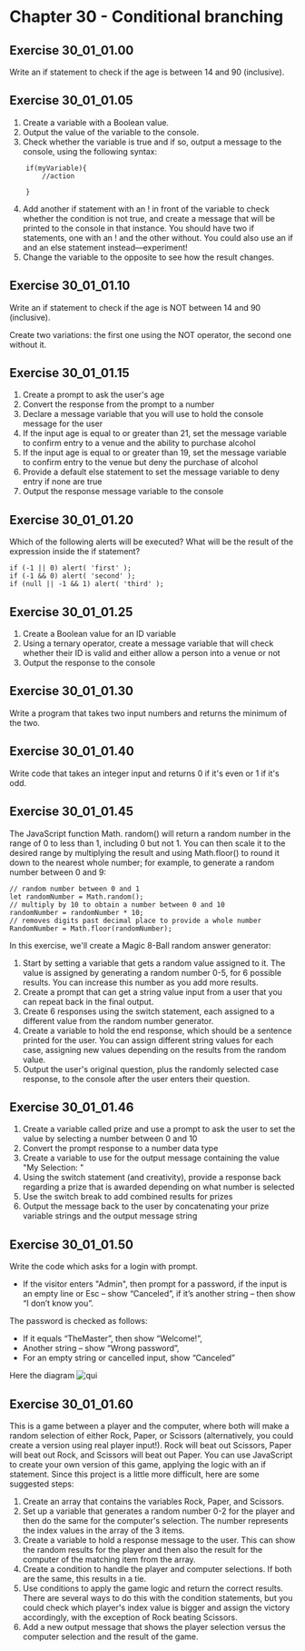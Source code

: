 # Chapter 30 - Conditional branching

## Exercise 30_01_01.00
Write an if statement to check if the age is between 14 and 90 (inclusive).

## Exercise 30_01_01.05
1. Create a variable with a Boolean value.
2. Output the value of the variable to the console.
3. Check whether the variable is true and if so, output a message to the console, using the following syntax:
```
    if(myVariable){ 
        //action
      
    }
```
4. Add another if statement with an ! in front of the variable to check whether the condition is not true, and create a message that will be printed to the console in that instance. You should have two if statements, one with an ! and the other without. You could also use an if and an else statement instead—experiment!
5. Change the variable to the opposite to see how the result changes.

## Exercise 30_01_01.10
Write an if statement to check if the age is NOT between 14 and 90 (inclusive).

Create two variations: the first one using the NOT operator, the second one without it.

## Exercise 30_01_01.15
1. Create a prompt to ask the user's age
2. Convert the response from the prompt to a number
3. Declare a message variable that you will use to hold the console message for the user
4. If the input age is equal to or greater than 21, set the message variable to confirm entry to a venue and the ability to purchase alcohol
5. If the input age is equal to or greater than 19, set the message variable to confirm entry to the venue but deny the purchase of alcohol
6. Provide a default else statement to set the message variable to deny entry if none are true
7. Output the response message variable to the console


## Exercise 30_01_01.20
Which of the following alerts will be executed? What will be the result of the expression inside the if statement?

```
if (-1 || 0) alert( 'first' );
if (-1 && 0) alert( 'second' );
if (null || -1 && 1) alert( 'third' );
```

## Exercise 30_01_01.25
1. Create a Boolean value for an ID variable
2. Using a ternary operator, create a message variable that will check whether their ID is valid and either allow a person into a venue or not
3. Output the response to the console

## Exercise 30_01_01.30
Write a program that takes two input numbers and returns the minimum of the two.

## Exercise 30_01_01.40
Write code that takes an integer input and returns 0 if it's even or 1 if it's odd.

## Exercise 30_01_01.45
The JavaScript function Math. random() will return a random number in the range of 0 to less than 1, including 0 but not 1. You can then scale it to the desired range by multiplying the result and using Math.floor() to round it down to the nearest whole number; for example, to generate a random number between 0 and 9:
```
// random number between 0 and 1
let randomNumber = Math.random();
// multiply by 10 to obtain a number between 0 and 10 
randomNumber = randomNumber * 10;
// removes digits past decimal place to provide a whole number 
RandomNumber = Math.floor(randomNumber);
```

In this exercise, we'll create a Magic 8-Ball random answer generator:
1. Start by setting a variable that gets a random value assigned to it. The value is assigned by generating a random number 0-5, for 6 possible results. You can increase this number as you add more results.
2. Create a prompt that can get a string value input from a user that you can repeat back in the final output.
3. Create 6 responses using the switch statement, each assigned to a different value from the random number generator.
4. Create a variable to hold the end response, which should be a sentence printed for the user. You can assign different string values for each case, assigning new values depending on the results from the random value.
5. Output the user's original question, plus the randomly selected case response, to the console after the user enters their question.

## Exercise 30_01_01.46
1. Create a variable called prize and use a prompt to ask the user to set the value by selecting a number between 0 and 10
2. Convert the prompt response to a number data type
3. Create a variable to use for the output message containing the value "My
Selection: "
4. Using the switch statement (and creativity), provide a response back
regarding a prize that is awarded depending on what number is selected
5. Use the switch break to add combined results for prizes
6. Output the message back to the user by concatenating your prize variable strings and the output message string


## Exercise 30_01_01.50
Write the code which asks for a login with prompt.

- If the visitor enters "Admin", then prompt for a password, if the input is an empty line or Esc – show “Canceled”, if it’s another string – then show “I don’t know you”.

The password is checked as follows:

- If it equals “TheMaster”, then show “Welcome!”,
- Another string – show “Wrong password”,
- For an empty string or cancelled input, show “Canceled”

Here the diagram ![qui](../Laboratory/res/login_schema.png)


## Exercise 30_01_01.60
This is a game between a player and the computer, where both will make a random selection of either Rock, Paper, or Scissors (alternatively, you could create a version using real player input!). Rock will beat out Scissors, Paper will beat out Rock, and Scissors will beat out Paper. You can use JavaScript to create your own version of this game, applying the logic with an if statement. Since this project is a little more difficult, here are some suggested steps:

1. Create an array that contains the variables Rock, Paper, and Scissors.
2. Set up a variable that generates a random number 0-2 for the player and then do the same for the computer's selection. The number represents the index values in the array of the 3 items.
3. Create a variable to hold a response message to the user. This can show the random results for the player and then also the result for the computer of the matching item from the array.
4. Create a condition to handle the player and computer selections. If both are the same, this results in a tie.
5. Use conditions to apply the game logic and return the correct results. There are several ways to do this with the condition statements, but you could check which player's index value is bigger and assign the victory accordingly, with the exception of Rock beating Scissors.
6. Add a new output message that shows the player selection versus the computer selection and the result of the game.